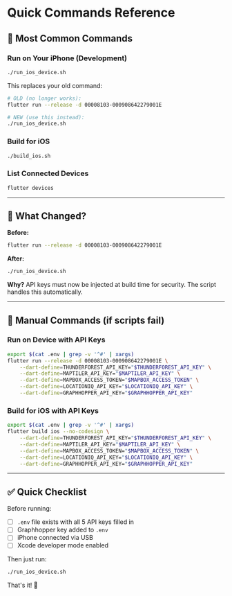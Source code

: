 # Quick Commands Reference

## 🚀 Most Common Commands

### Run on Your iPhone (Development)
```bash
./run_ios_device.sh
```
This replaces your old command:
```bash
# OLD (no longer works):
flutter run --release -d 00008103-000908642279001E

# NEW (use this instead):
./run_ios_device.sh
```

### Build for iOS
```bash
./build_ios.sh
```

### List Connected Devices
```bash
flutter devices
```

---

## 📝 What Changed?

**Before:**
```bash
flutter run --release -d 00008103-000908642279001E
```

**After:**
```bash
./run_ios_device.sh
```

**Why?** API keys must now be injected at build time for security. The script handles this automatically.

---

## 🔧 Manual Commands (if scripts fail)

### Run on Device with API Keys
```bash
export $(cat .env | grep -v '^#' | xargs)
flutter run --release -d 00008103-000908642279001E \
    --dart-define=THUNDERFOREST_API_KEY="$THUNDERFOREST_API_KEY" \
    --dart-define=MAPTILER_API_KEY="$MAPTILER_API_KEY" \
    --dart-define=MAPBOX_ACCESS_TOKEN="$MAPBOX_ACCESS_TOKEN" \
    --dart-define=LOCATIONIQ_API_KEY="$LOCATIONIQ_API_KEY" \
    --dart-define=GRAPHHOPPER_API_KEY="$GRAPHHOPPER_API_KEY"
```

### Build for iOS with API Keys
```bash
export $(cat .env | grep -v '^#' | xargs)
flutter build ios --no-codesign \
    --dart-define=THUNDERFOREST_API_KEY="$THUNDERFOREST_API_KEY" \
    --dart-define=MAPTILER_API_KEY="$MAPTILER_API_KEY" \
    --dart-define=MAPBOX_ACCESS_TOKEN="$MAPBOX_ACCESS_TOKEN" \
    --dart-define=LOCATIONIQ_API_KEY="$LOCATIONIQ_API_KEY" \
    --dart-define=GRAPHHOPPER_API_KEY="$GRAPHHOPPER_API_KEY"
```

---

## ✅ Quick Checklist

Before running:
- [ ] `.env` file exists with all 5 API keys filled in
- [ ] Graphhopper key added to `.env`
- [ ] iPhone connected via USB
- [ ] Xcode developer mode enabled

Then just run:
```bash
./run_ios_device.sh
```

That's it! 🎉
